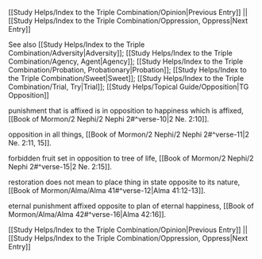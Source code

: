 [[Study Helps/Index to the Triple Combination/Opinion|Previous Entry]]  ||  [[Study Helps/Index to the Triple Combination/Oppression, Oppress|Next Entry]]

 See also [[Study Helps/Index to the Triple Combination/Adversity|Adversity]]; [[Study Helps/Index to the Triple Combination/Agency, Agent|Agency]]; [[Study Helps/Index to the Triple Combination/Probation, Probationary|Probation]]; [[Study Helps/Index to the Triple Combination/Sweet|Sweet]]; [[Study Helps/Index to the Triple Combination/Trial, Try|Trial]]; [[Study Helps/Topical Guide/Opposition|TG Opposition]]

 punishment that is affixed is in opposition to happiness which is affixed, [[Book of Mormon/2 Nephi/2 Nephi 2#^verse-10|2 Ne. 2:10]].

 opposition in all things, [[Book of Mormon/2 Nephi/2 Nephi 2#^verse-11|2 Ne. 2:11, 15]].

 forbidden fruit set in opposition to tree of life, [[Book of Mormon/2 Nephi/2 Nephi 2#^verse-15|2 Ne. 2:15]].

 restoration does not mean to place thing in state opposite to its nature, [[Book of Mormon/Alma/Alma 41#^verse-12|Alma 41:12-13]].

 eternal punishment affixed opposite to plan of eternal happiness, [[Book of Mormon/Alma/Alma 42#^verse-16|Alma 42:16]].

[[Study Helps/Index to the Triple Combination/Opinion|Previous Entry]]  ||  [[Study Helps/Index to the Triple Combination/Oppression, Oppress|Next Entry]]